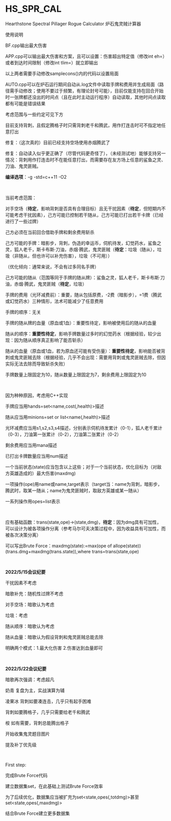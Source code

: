 # HS_SPR_CAL
Hearthstone Spectral Pillager Rogue Calculator
炉石鬼灵贼计算器

使用说明

BF.cpp输出最大伤害

APP.cpp可以输出最大伤害和方案，且可以设置：伤害超出特定值（修改int eh=）或者到达时间限制（修改int tlim=）就立即输出

以上两者需要手动修改samplecons()内的代码以设置局面

AUTO.cpp可以在炉石运行期间自动从.log文件中读取手牌和费用并生成局面（路径需手动修改；使用不要过于频繁，有理论封号可能），目前仅能支持在回合开始时一张牌都还没出的时间点（且在此时主动运行程序）自动读取，其他时间点读取都有可能是错误结果

考虑范围与一些约定可见下方

目前支持背刺，且假定腾格子时只需背刺老千和腾武，用作打连击时可不指定地任意打出

修复：（这次真的）目前已经支持空场使用赤烟腾武了

修复：自动读入似乎更正确了（尽管代码更奇怪了），（未经测试地）能够支持另一情况：背刺用作打连击时不在能任意打出，而需要存在友方场上任意的鲨鱼之灵、刀油、鬼灵匪贼。

**编译选项**：-g -std=c++11 -O2

</br>

当前考虑范围：

对手空场（**待定**，影响背刺是否具有合理目标）且无干扰因素（**待定**，但短期内不可能考虑干扰因素），己方可能已控制若干随从，己方可能已打出若干卡牌（已经进行了一些过牌）

己方必须在当前回合借助手牌和剩余费用斩杀

己方可能的手牌：暗影步，背刺，伪造的幸运币，伺机待发，幻觉药水，鲨鱼之灵，狐人老千，斯卡布斯·刀油，赤烟·腾武，鬼灵匪贼（**待定**：垃圾（随从），垃圾（非随从，但也许可以补充伤害），垃圾（不可用））

（优化倾向：通常来说，不会有过多同名手牌）

己方可能的随从（范围等同于手牌的随从牌）：鲨鱼之灵，狐人老千，斯卡布斯·刀油，赤烟·腾武，鬼灵匪贼（**待定**，垃圾）

手牌的费用（光环减费前）：重要，随从包括原费，-2费（暗影步），=1费（腾武或幻觉药水）三种情形，法术可能减少了任意费用

手牌的顺序：无关

手牌的随从牌的血量（原血或1血）：重要性待定，影响被使用后的随从的血量

随从的顺序：**重要性待定**，影响手牌数量过多时的幻觉药水（根据经验，较少出现：因为随从顺序真正影响了能否斩杀）

随从的血量（原血或1血，若为原血还可能有受伤量）：**重要性待定**，影响能否被背刺或鬼灵匪贼去除（根据经验，几乎不会出现：需要用背刺或鬼灵匪贼去除，但因实际无法去除而导致斩杀失败）

手牌数量上限固定为10，随从数量上限固定为7，剩余费用上限固定为10

</br>

因为种种原因，考虑用C++实现

手牌应当用hands=set<name,cost(,health)>描述

随从应当用minions=set or list<name(,health)>描述

光环减费应当用s1,s2,s3,s4描述，分别表示伺机待发累计（0-1），狐人老千累计（0-3），刀油第一张累计（0-2），刀油第二张累计（0-2）

剩余费用应当用mana描述

已打出卡牌数量应当用num描述

一个当前状态(state)应当包含以上这些；对于一个当前状态，优化目标为（对敌方英雄造成的）最大伤害(maxdmg)

一项操作(ope)用name或name,target表示（target当：name为背刺，暗影步，腾武时，取某一随从；name为鬼灵匪贼时，取敌方英雄或某一随从）

一系列操作用opes=list<ope>表示
  
</br>

应有基础函数：trans(state,ope)->(state,dmg)，**待定**：因为dmg具有可加性，可以设计为被各项操作分离（参考马尔可夫决策过程中，因为收益具有可加性，而被各次决策分离）

可以写出Brute Force：maxdmg(state):=max(ope of allope(state))(trans.dmg+maxdmg(trans.state)),where trans=trans(state,ope)

</br>

**2022/5/15会议纪要**

干扰因素不考虑

暗歌补充：随机性过牌不考虑

对手空场：暗歌认为考虑

垃圾：考虑

随从顺序：暗歌认为考虑

随从血量：暗歌认为假设背刺和鬼灵匪贼总能去除

明确两个模式：1.最大化伤害 2.伤害达到血量即可

</br>

**2022/5/22会议纪要**

暗歌再次强调：考虑超凡

奶青 复盘为主，实战演算为辅

凌果冰 背刺如要凑连击，几乎只有起手困难

背刺如要腾格子，几乎只需要给老千和腾武

桉 如有需要，背刺总能腾出格子

开始收集鬼灵题目图片

提及补丁优先级

</br>

First step:
  
完成Brute Force代码

建立数据集set<state>，在此基础上测试Brute Force效率

为了后续优化，数据集应当被扩充为set<state,opes(,totdmg)>甚至set<state,opes(,maxdmg)>

结合Brute Force建立更多数据集

